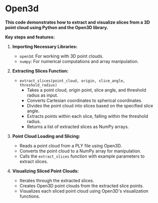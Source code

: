 # Open3d


**This code demonstrates how to extract and visualize slices from a 3D point cloud using Python and the Open3D library.**

**Key steps and features:**

1. **Importing Necessary Libraries:**
   - `open3d`: For working with 3D point clouds.
   - `numpy`: For numerical computations and array manipulation.

2. **Extracting Slices Function:**
   - `extract_slices(point_cloud, origin, slice_angle, threshold_radius)`
     - Takes a point cloud, origin point, slice angle, and threshold radius as input.
     - Converts Cartesian coordinates to spherical coordinates.
     - Divides the point cloud into slices based on the specified slice angle.
     - Extracts points within each slice, falling within the threshold radius.
     - Returns a list of extracted slices as NumPy arrays.

3. **Point Cloud Loading and Slicing:**
   - Reads a point cloud from a PLY file using Open3D.
   - Converts the point cloud to a NumPy array for manipulation.
   - Calls the `extract_slices` function with example parameters to extract slices.

4. **Visualizing Sliced Point Clouds:**
   - Iterates through the extracted slices.
   - Creates Open3D point clouds from the extracted slice points.
   - Visualizes each sliced point cloud using Open3D's visualization functions.


